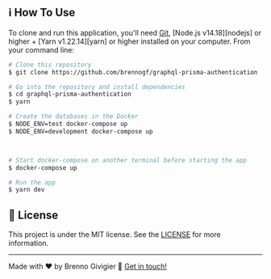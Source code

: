 ## :information_source: How To Use

To clone and run this application, you'll need [Git](https://git-scm.com), [Node.js v14.18][nodejs] or higher + [Yarn v1.22.14][yarn] or higher installed on your computer. From your command line:

```bash
# Clone this repository
$ git clone https://github.com/brennogf/graphql-prisma-authentication

# Go into the repository and install dependencies
$ cd graphql-prisma-authentication
$ yarn

# Create the databases in the Docker
$ NODE_ENV=test docker-compose up
$ NODE_ENV=development docker-compose up



# Start docker-compose on another terminal before starting the app
$ docker-compose up

# Run the app
$ yarn dev
```

## :memo: License

This project is under the MIT license. See the [LICENSE](https://github.com/brennogf/graphql-prisma-authentication/blob/main/LICENSE) for more information.

---

Made with ♥ by Brenno Givigier :wave: [Get in touch!](https://www.linkedin.com/in/brennogf/)
